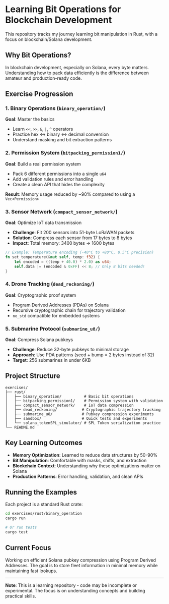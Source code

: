 # Learning Bit Operations for Blockchain Development

This repository tracks my journey learning bit manipulation in Rust, with a focus on blockchain/Solana development.

## Why Bit Operations?

In blockchain development, especially on Solana, every byte matters. Understanding how to pack data efficiently is the difference between amateur and production-ready code.

## Exercise Progression

### 1. Binary Operations (`binary_operation/`)
**Goal**: Master the basics
- Learn `<<`, `>>`, `&`, `|`, `^` operators
- Practice hex ↔ binary ↔ decimal conversion
- Understand masking and bit extraction patterns

### 2. Permission System (`bitpacking_permission1/`)
**Goal**: Build a real permission system
- Pack 6 different permissions into a single `u64`
- Add validation rules and error handling
- Create a clean API that hides the complexity

**Result**: Memory usage reduced by ~90% compared to using a `Vec<Permission>`

### 3. Sensor Network (`compact_sensor_network/`)
**Goal**: Optimize IoT data transmission
- **Challenge**: Fit 200 sensors into 51-byte LoRaWAN packets
- **Solution**: Compress each sensor from 17 bytes to 8 bytes
- **Impact**: Total memory: 3400 bytes → 1600 bytes

```rust
// Example: Temperature encoding (-40°C to +80°C, 0.5°C precision)
fn set_temperature(&mut self, temp: f32) {
    let encoded = ((temp + 40.0) * 2.0) as u64;
    self.data |= (encoded & 0xFF) << 8; // Only 8 bits needed!
}
```

### 4. Drone Tracking (`dead_reckoning/`)
**Goal**: Cryptographic proof system
- Program Derived Addresses (PDAs) on Solana
- Recursive cryptographic chain for trajectory validation
- `no_std` compatible for embedded systems

### 5. Submarine Protocol (`submarine_u8/`)
**Goal**: Compress Solana pubkeys
- **Challenge**: Reduce 32-byte pubkeys to minimal storage
- **Approach**: Use PDA patterns (seed + bump = 2 bytes instead of 32)
- **Target**: 256 submarines in under 6KB

## Project Structure

```
exercises/
├── rust/
│   ├── binary_operation/          # Basic bit operations
│   ├── bitpacking_permission1/    # Permission system with validation
│   ├── compact_sensor_network/    # IoT data compression
│   ├── dead_reckoning/           # Cryptographic trajectory tracking
│   ├── submarine_u8/             # Pubkey compression experiments
│   ├── sandbox/                  # Quick tests and experiments
│   └── solana_tokenSPL_simulator/ # SPL Token serialization practice
└── README.md
```

## Key Learning Outcomes

- **Memory Optimization**: Learned to reduce data structures by 50-90%
- **Bit Manipulation**: Comfortable with masks, shifts, and extraction
- **Blockchain Context**: Understanding why these optimizations matter on Solana
- **Production Patterns**: Error handling, validation, and clean APIs

## Running the Examples

Each project is a standard Rust crate:

```bash
cd exercises/rust/binary_operation
cargo run

# Or run tests
cargo test
```

## Current Focus

Working on efficient Solana pubkey compression using Program Derived Addresses. The goal is to store fleet information in minimal memory while maintaining fast lookups.

---

**Note**: This is a learning repository - code may be incomplete or experimental. The focus is on understanding concepts and building practical skills.
